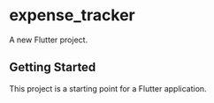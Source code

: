 # expense_tracker

A new Flutter project.

## Getting Started

This project is a starting point for a Flutter application.
